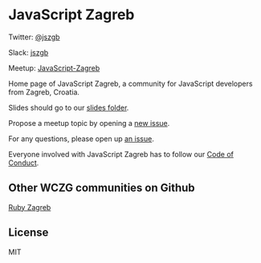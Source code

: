 # JavaScript Zagreb

Twitter: [@jszgb](https://twitter.com/jszgb)

Slack: [jszgb](https://jszgb-slack.herokuapp.com/)

Meetup: [JavaScript-Zagreb](http://www.meetup.com/JavaScript-Zagreb/)

Home page of JavaScript Zagreb, a community for JavaScript developers from Zagreb, Croatia.

Slides should go to our [slides folder](https://github.com/jszgb/jszgb.github.io/blob/master/slides/slides.md).

Propose a meetup topic by opening a [new issue](https://github.com/jszgb/jszgb.github.io/issues/new).

For any questions, please open up [an issue](https://github.com/jszgb/jszgb.github.io/issues/new).

Everyone involved with JavaScript Zagreb has to follow our [Code of Conduct](https://github.com/jszgb/jszgb.github.io/blob/master/CODE_OF_CONDUCT.md).

## Other WCZG communities on Github

[Ruby Zagreb](https://github.com/rubyzg)

## License

MIT
